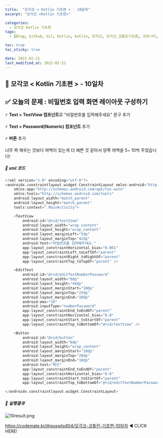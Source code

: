 ```yaml
---
title:  "모각코 < Kotlin 기초편 > - 10일차"
excerpt: "모각코 <Kotlin 기초편>"

categories:
  - 모각코 Kotlin 기초편
tags:
  - [Blog, Github, Git, Kotlin, kotlin, 모각코, 모각코_코틀린기초편, 코뮤니티, androidstudio_linear_layout, Kotlin]

toc: true
toc_sticky: true

date: 2022-02-21
last_modified_at: 2022-02-21
---
```


## 🌈 모각코 < Kotlin 기초편 > - 10일차



## **✅ 오늘의 문제 : 비밀번호 입력 화면 레이아웃 구성하기**



⚡ **Text > TextView 컴포넌트**로 "비밀번호를 입력해주세요" 문구 추가

⚡ **Text > Password(Numeric) 컴포넌트** 추가

⚡ **버튼** 추가



너무 꽉 채우는 것보다 여백이 있는게 더 예쁜 것 같아서 양쪽 여백을 5~ 10씩 주었습니다!



##### **👀 xml 코드**

```kotlin
<?xml version="1.0" encoding="utf-8"?>
<androidx.constraintlayout.widget.ConstraintLayout xmlns:android="http://schemas.android.com/apk/res/android"
    xmlns:app="http://schemas.android.com/apk/res-auto"
    xmlns:tools="http://schemas.android.com/tools"
    android:layout_width="match_parent"
    android:layout_height="match_parent"
    tools:context=".MainActivity">

    <TextView
        android:id="@+id/textView"
        android:layout_width="wrap_content"
        android:layout_height="wrap_content"
        android:layout_marginLeft="5dp"
        android:layout_marginTop="42dp"
        android:text="비밀번호를 입력해주세요."
        app:layout_constraintHorizontal_bias="0.061"
        app:layout_constraintLeft_toLeftOf="parent"
        app:layout_constraintRight_toRightOf="parent"
        app:layout_constraintTop_toTopOf="parent" />

    <EditText
        android:id="@+id/editTextNumberPassword"
        android:layout_width="0dp"
        android:layout_height="44dp"
        android:layout_marginStart="10dp"
        android:layout_marginTop="23dp"
        android:layout_marginEnd="10dp"
        android:ems="10"
        android:inputType="numberPassword"
        app:layout_constraintEnd_toEndOf="parent"
        app:layout_constraintHorizontal_bias="0.0"
        app:layout_constraintStart_toStartOf="parent"
        app:layout_constraintTop_toBottomOf="@+id/textView" />

    <Button
        android:id="@+id/button"
        android:layout_width="0dp"
        android:layout_height="wrap_content"
        android:layout_marginStart="10dp"
        android:layout_marginTop="20dp"
        android:layout_marginEnd="10dp"
        android:text="확인"
        app:layout_constraintEnd_toEndOf="parent"
        app:layout_constraintHorizontal_bias="0.0"
        app:layout_constraintStart_toStartOf="parent"
        app:layout_constraintTop_toBottomOf="@+id/editTextNumberPassword" />

</androidx.constraintlayout.widget.ConstraintLayout>
```





##### **👀 실행결과**

![10result.png](https://s3.ap-northeast-2.amazonaws.com/images.codemate.kr/images/guswlsdl04/post/1645191621718/10result.png)



<https://codemate.kr/@guswlsdl04/모각코-코틀린-기초편-10일차> ◀ CLICK HERE!
